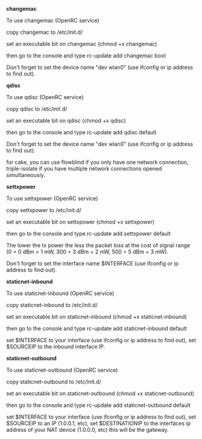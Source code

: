 **changemac**

To use changemac (OpenRC service)

copy changemac to /etc/init.d/

set an executable bit on changemac (chmod +x changemac)

then go to the console and type rc-update add changemac boot

Don't forget to set the device name "dev wlan0" (use ifconfig or ip address to find out).

**qdisc**

To use qdisc (OpenRC service)

copy qdisc to /etc/init.d/

set an executable bit on qdisc (chmod +x qdisc)

then go to the console and type rc-update add qdisc default

Don't forget to set the device name "dev wlan0" (use ifconfig or ip address to find out).

for cake, you can use flowblind if you only have one network connection, triple-isolate if you have multiple network connections opened simultaneously.

**settxpower**

To use settxpower (OpenRC service)

copy settxpower to /etc/init.d/

set an executable bit on settxpower (chmod +x settxpower)

then go to the console and type rc-update add settxpower default

The lower the tx power the less the packet loss at the cost of signal range (0 = 0 dBm = 1 mW, 300 = 3 dBm = 2 mW, 500 = 5 dBm = 3 mW).

Don't forget to set the interface name $INTERFACE (use ifconfig or ip address to find out).

**staticnet-inbound**

To use staticnet-inbound (OpenRC service)

copy staticnet-inbound to /etc/init.d/

set an executable bit on staticnet-inbound (chmod +x staticnet-inbound)

then go to the console and type rc-update add staticnet-inbound default

set $INTERFACE to your interface (use ifconfig or ip address to find out), set $SOURCEIP to the inbound interface IP.

**staticnet-outbound**

To use staticnet-outbound (OpenRC service)

copy staticnet-outbound to /etc/init.d/

set an executable bit on staticnet-outbound (chmod +x staticnet-outbound)

then go to the console and type rc-update add staticnet-outbound default

set $INTERFACE to your interface (use ifconfig or ip address to find out), set $SOURCEIP to an IP (1.0.0.1, etc), set $DESTINATIONIP to the interfaces ip address of your NAT device (1.0.0.0, etc) this will be the gateway.
